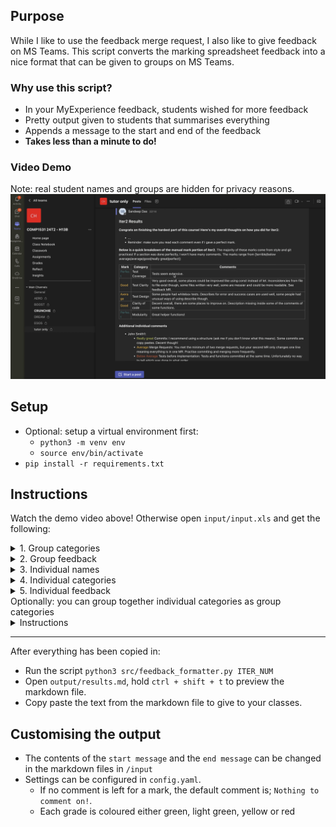 ## Purpose
While I like to use the feedback merge request, I also like to give feedback on MS Teams. This script converts the marking spreadsheet feedback into a nice format that can be given to groups on MS Teams.

### Why use this script?
- In your MyExperience feedback, students wished for more feedback
- Pretty output given to students that summarises everything
- Appends a message to the start and end of the feedback
- **Takes less than a minute to do!**

### Video Demo
Note: real student names and groups are hidden for privacy reasons.
[![Watch the video](assets/feedback_formatting_thumbnail.png)](https://youtu.be/id39xWO5gwk)

## Setup
- Optional: setup a virtual environment first:
  - `python3 -m venv env`
  - `source env/bin/activate`
- `pip install -r requirements.txt`

## Instructions
Watch the demo video above! Otherwise open `input/input.xls` and get the following:
<details>
  <summary>1. Group categories</summary>

![Copy group categories](assets/1.1-copy-group-categories.png)
![Paste group categories](assets/1.2-paste-categories.png)
</details>
<details>
  <summary>2. Group feedback</summary>

![Copy group feedback](assets/1.3-copy-group-feedback.png)
![Paste group feedback](assets/1.4-paste-group-feedback.png)
</details>
<details>
  <summary>3. Individual names</summary>

![Copy names](assets/2.1-copy-names.png)
![Paste names](assets/2.2-paste-names.png)
</details>
<details>
  <summary>4. Individual categories</summary>

![Copy individual categories](assets/2.3-copy-categories.png)
![Paste individual categories](assets/2.4-paste-categories.png)
</details>
<details>
  <summary>5. Individual feedback</summary>

![Copy individual feedback](assets/2.5-copy-feedback.png)
![Paste individual feedback](assets/2.6-paste-feedback.png)
</details>
Optionally: you can group together individual categories as group categories
  <details>
    <summary>Instructions</summary>

  ![Copy group categories](assets/3.1-copy-group-categories.png)
  ![Copy additional group categories](assets/3.2-optionally-copy-more-group-categories.png)
  ![Paste additional group categories](assets/3.3-paste-categories.png)
  ![Copy group feedback](assets/3.4-copy-group-feedback.png)
  ![Copy additional group feedback](assets/3.5-copy-addition-group-feedback.png)
  ![Paste additional group feedback](assets/3.6-paste-extra-feedback.png)
  </details>

___

After everything has been copied in:
- Run the script `python3 src/feedback_formatter.py ITER_NUM`
- Open `output/results.md`, hold `ctrl + shift + t` to preview the markdown file.
- Copy paste the text from the markdown file to give to your classes.

## Customising the output
- The contents of the `start message` and the `end message` can be changed in the markdown files in `/input`
- Settings can be configured in `config.yaml`.
  - If no comment is left for a mark, the default comment is; `Nothing to comment on!`.
  - Each grade is coloured either green, light green, yellow or red
